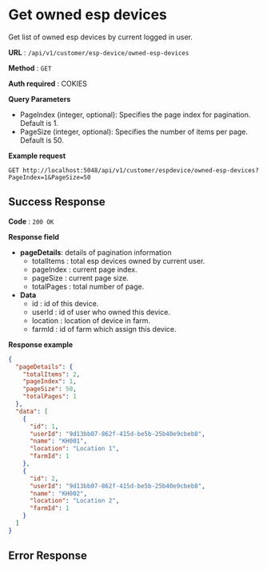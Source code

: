 # Get owned esp devices

Get list of owned esp devices by current logged in user.

**URL** : `/api/v1/customer/esp-device/owned-esp-devices`

**Method** : `GET`

**Auth required** : COKIES

**Query Parameters**

- PageIndex (integer, optional): Specifies the page index for pagination. Default is 1.
- PageSize (integer, optional): Specifies the number of items per page. Default is 50.

**Example request**

```http
GET http://localhost:5048/api/v1/customer/espdevice/owned-esp-devices?PageIndex=1&PageSize=50
```

## Success Response

**Code** : `200 OK`

**Response field**

* **pageDetails**: details of pagination information
  * totalItems : total esp devices owned by current user.
  * pageIndex : current page index.
  * pageSize : current page size.
  * totalPages : total number of page.
* **Data**
  * id : id of this device.
  * userId : id of user who owned this device.
  * location : location of device in farm.
  * farmId : id of farm which assign this device.


**Response example**

```json
{
  "pageDetails": {
    "totalItems": 2,
    "pageIndex": 1,
    "pageSize": 50,
    "totalPages": 1
  },
  "data": [
    {
      "id": 1,
      "userId": "9d13bb07-862f-415d-be5b-25b40e9cbeb8",
      "name": "KH001",
      "location": "Location 1",
      "farmId": 1
    },
    {
      "id": 2,
      "userId": "9d13bb07-862f-415d-be5b-25b40e9cbeb8",
      "name": "KH002",
      "location": "Location 2",
      "farmId": 1
    }
  ]
}
```

## Error Response